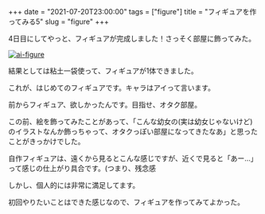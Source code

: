 +++
date = "2021-07-20T23:00:00"
tags = ["figure"]
title = "フィギュアを作ってみる5"
slug = "figure"
+++

4日目にしてやっと、フィギュアが完成しました！さっそく部屋に飾ってみた。

<a href="https://raw.githubusercontent.com/syui/img/master/other/figure_make_08.png"><img src="https://raw.githubusercontent.com/syui/img/master/other/figure_make_08.png" alt="ai-figure"/></a>

結果としては粘土一袋使って、フィギュアが1体できました。

これが、はじめてのフィギュアです。キャラはアイって言います。

前からフィギュア、欲しかったんです。目指せ、オタク部屋。

この前、絵を飾ってみたことがあって、「こんな幼女の(実は幼女じゃないけど)のイラストなんか飾っちゃって、オタクっぽい部屋になってきたなあ」と思ったことがきっかけでした。

自作フィギュアは、遠くから見るとこんな感じですが、近くで見ると「あー...」って感じの仕上がり具合です。(つまり、残念感

しかし、個人的には非常に満足してます。

初回やりたいことはできた感じなので、フィギュアを作ってみてよかった。


